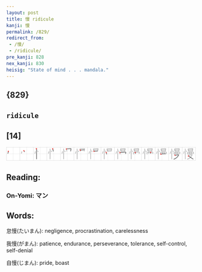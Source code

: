 ```yaml
---
layout: post
title: 慢 ridicule
kanji: 慢
permalink: /829/
redirect_from:
 - /慢/
 - /ridicule/
pre_kanji: 828
nex_kanji: 830
heisig: "State of mind . . . mandala."
---
```


## {829}

## `ridicule`

## [14]

<div class="stroke"><img src="../images/E685A2.png" /></div>

## Reading:

### On-Yomi: マン

## Words:

怠慢(たいまん): negligence, procrastination, carelessness

我慢(がまん): patience, endurance, perseverance, tolerance, self-control, self-denial

自慢(じまん): pride, boast
